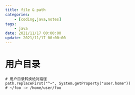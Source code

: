 ```yaml
---
title: file & path
categories: 
	- [coding,java,notes]
tags:
	- java
date: 2021/11/17 00:00:00
update: 2021/11/17 00:00:00
---
```


# 用户目录

```shell
# 用户目录转换绝对路径
path.replaceFirst("^~", System.getProperty("user.home"))
# ~/foo -> /home/user/foo
```

